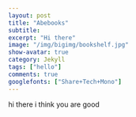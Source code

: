```yaml
---
layout: post
title: "Abebooks"
subtitle:
excerpt: "Hi there"
image: "/img/bigimg/bookshelf.jpg"
show-avatar: true
category: Jekyll
tags: ["hello"]
comments: true
googlefonts: ["Share+Tech+Mono"]
---
```


hi there i think you are good

